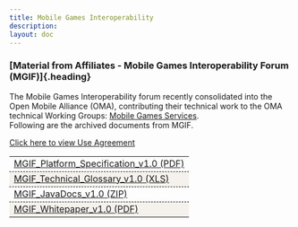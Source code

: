 ```yaml
---
title: Mobile Games Interoperability
description:
layout: doc
---
```


### [Material from Affiliates - Mobile Games Interoperability Forum (MGIF)]{.heading}

The Mobile Games Interoperability forum recently consolidated into the Open Mobile Alliance (OMA), contributing their technical work to the OMA technical Working Groups: <a target="_blank" href="https://openmobilealliance.org/tech/affiliates/mgif/MGIF_Whitepaper_v1.0.pdf">Mobile Games Services</a>.  
Following are the archived documents from MGIF.

<a target="_blank" href="/omaspecworks/about/policies-terms/use-agreement">Click here to view Use Agreement</a>

<table>
    <tbody>
        <tr>
            <td><a target="_blank" href="https://openmobilealliance.org/tech/affiliates/mgif/MGIF_Platform_Specification_v1.0.pdf" title="By Clicking here you accept the use agreement">MGIF_Platform_Specification_v1.0 (PDF)</a></td>
        </tr>
        <tr>
            <td><a target="_blank" href="https://openmobilealliance.org/tech/affiliates/mgif/MGIF_Technical_Glossary_v1.0.xls" title="By Clicking here you accept the use agreement">MGIF_Technical_Glossary_v1.0 (XLS)</a></td>
        </tr>
        <tr>
            <td><a target="_blank" href="http://www.openmobilealliance.org/tech/affiliates/mgif/MGIF_JavaDocs_v1.0.zip" title="By Clicking here you accept the use agreement">MGIF_JavaDocs_v1.0 (ZIP)</a></td>
        </tr>
        <tr>
            <td><a target="_blank" href="http://www.openmobilealliance.org/tech/affiliates/mgif/MGIF_Whitepaper_v1.0.pdf" title="By Clicking here you accept the use agreement">MGIF_Whitepaper_v1.0 (PDF)</a></td>
        </tr>
    </tbody>
</table>

<style scoped>
.light a {
    text-decoration: none;
    color: theme('colors.oma-blue.300');
}

.heading {
    color: #00B7C1;
}

tr {
    border-bottom: 1px dashed black;
}

td {
    border-bottom: 1px dashed black;
}

.dark tr:nth-child(odd){
    background-color: white;
    color: black;
}

tr:nth-child(even) {
    background-color: #F5F2ED;
}

.dark tr:nth-child(even) {
    background-color: #F5F2ED;
}
</style>